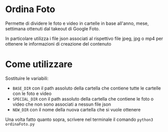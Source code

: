 # Ordina Foto
Permette di dividere le foto e video in cartelle in base all'anno, mese, settimana ottenuti dal takeout di Google Foto.

In particolare utilizza i file json associati al rispettivo file jpeg, jpg o mp4 per ottenere le informazioni di creazione del contenuto

# Come utilizzare
Sostituire le variabili:
- `BASE_DIR` con il path assoluto della cartella che contiene tutte le cartelle con le foto e video
- `SPECIAL_DIR` con il path assoluto della cartella che contiene le foto o video che non sono associati a nessun file json
- `NEW_DIR` con il nome della nuova cartella che si vuole ottenere

  
Una volta fatto quanto sopra, scrivere nel terminale il comando `python3 ordinaFoto.py`
